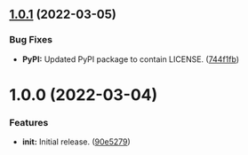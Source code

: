 ## [1.0.1](https://github.com/aaronmussig/chiton/compare/v1.0.0...v1.0.1) (2022-03-05)


### Bug Fixes

* **PyPI:** Updated PyPI package to contain LICENSE. ([744f1fb](https://github.com/aaronmussig/chiton/commit/744f1fb0783a77aa8d95266eb740c9ffe50675ca))

# 1.0.0 (2022-03-04)


### Features

* **init:** Initial release. ([90e5279](https://github.com/aaronmussig/chiton/commit/90e527913f6d79aeff8ae3aae33cea8fd7da600a))

